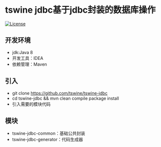 tswine jdbc基于jdbc封装的数据库操作
=====
[![License](https://img.shields.io/badge/license-Apache%202-4EB1BA.svg)](https://www.apache.org/licenses/LICENSE-2.0.html)

## 开发环境
- jdk:Java 8
- 开发工具：IDEA
- 依赖管理：Maven

## 引入
- git clone  https://github.com/tswine/tswine-jdbc
- cd tswine-jdbc && mvn clean compile package install
- 引入需要的模块代码

## 模块
- tswine-jdbc-common：基础公共封装
- tswine-jdbc-generator：代码生成器 


